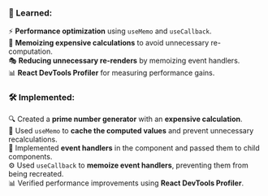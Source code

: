

### **🎯 Learned:**  
⚡ **Performance optimization** using `useMemo` and `useCallback`.  
🔢 **Memoizing expensive calculations** to avoid unnecessary re-computation.  
🎭 **Reducing unnecessary re-renders** by memoizing event handlers.  
📊 **React DevTools Profiler** for measuring performance gains.  

### **🛠️ Implemented:**  
🔍 Created a **prime number generator** with an **expensive calculation**.  
🧠 Used `useMemo` to **cache the computed values** and prevent unnecessary recalculations.  
🎯 Implemented **event handlers** in the component and passed them to child components.  
⚙️ Used `useCallback` to **memoize event handlers**, preventing them from being recreated.  
📊 Verified performance improvements using **React DevTools Profiler**.  

